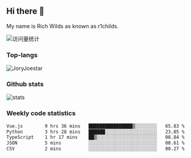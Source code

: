 ## Hi there 👋

My name is Rich Wilds as known as r1childs.

<img src="https://komarev.com/ghpvc/?username=JoryJoestar&label=Views&color=0e75b6&style=flat" alt="访问量统计" />

### Top-langs

<p><img src="https://github-readme-stats.vercel.app/api/top-langs?username=JoryJoestar&show_icons=true&locale=en&layout=compact&size_weight=0&count_weight=1" alt="JoryJoestar" /></p>   

### Github stats

<picture>
  <source
    srcset="https://github-readme-stats-au6v.vercel.app/api?username=JoryJoestar&count_private=true&show_icons=true"
    media="(prefers-color-scheme: dark)"
  />
  <source
    srcset="https://github-readme-stats-au6v.vercel.app/api?username=JoryJoestar&count_private=true&show_icons=true"
    media="(prefers-color-scheme: light), (prefers-color-scheme: no-preference)"
  />
  <img src="https://github-readme-stats-au6v.vercel.app/api?username=JoryJoestar&count_private=true&show_icons=true&hide_rank=true" alt="stats"/>
</picture>

###  Weekly code statistics

<!--START_SECTION:waka-->

```txt
Vue.js        9 hrs 36 mins   ████████████████▒░░░░░░░░   65.83 %
Python        3 hrs 28 mins   ██████░░░░░░░░░░░░░░░░░░░   23.85 %
TypeScript    1 hr 17 mins    ██▒░░░░░░░░░░░░░░░░░░░░░░   08.84 %
JSON          5 mins          ░░░░░░░░░░░░░░░░░░░░░░░░░   00.61 %
CSV           2 mins          ░░░░░░░░░░░░░░░░░░░░░░░░░   00.27 %
```

<!--END_SECTION:waka-->
